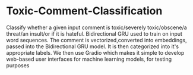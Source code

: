 # Toxic-Comment-Classification
Classify whether a given input comment is toxic/severely toxic/obscene/a threat/an insult/or if it is hateful. Bidirectional GRU used to train on input word sequences. The comment is vectorized,converted into embeddings, passed into the Bidirectional GRU model. It is then categorized into it's appropriate labels. We then use Gradio which makes it simple to develop web-based user interfaces for machine learning models, for testing purposes
